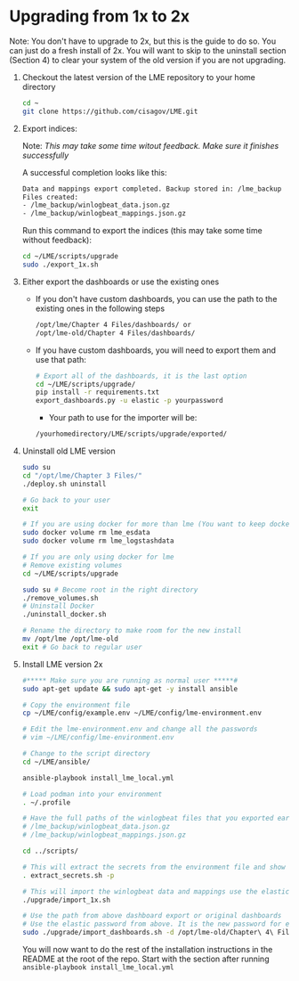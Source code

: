 # Upgrading from 1x to 2x
Note: You don't have to upgrade to 2x, but this is the guide to do so. You can just do a fresh install of 2x. You will want to skip to the uninstall section (Section 4) to clear your system of the old version if you are not upgrading.
1. Checkout the latest version of the LME repository to your home directory
    ```bash
    cd ~
    git clone https://github.com/cisagov/LME.git
    ```
1. Export indices:

    Note: *This may take some time witout feedback. Make sure it finishes successfully*

    A successful completion looks like this:
    ```bash
    Data and mappings export completed. Backup stored in: /lme_backup
    Files created:
    - /lme_backup/winlogbeat_data.json.gz
    - /lme_backup/winlogbeat_mappings.json.gz
    ```
    Run this command to export the indices (this may take some time without feedback): 
    ```bash
    cd ~/LME/scripts/upgrade
    sudo ./export_1x.sh
    ```
1. Either export the dashboards or use the existing ones
    - If you don't have custom dashboards, you can use the path to the existing ones in the following steps
        ```bash
        /opt/lme/Chapter 4 Files/dashboards/ or
        /opt/lme-old/Chapter 4 Files/dashboards/
        ```
    - If you have custom dashboards, you will need to export them and use that path:
        ```bash
        # Export all of the dashboards, it is the last option
        cd ~/LME/scripts/upgrade/
        pip install -r requirements.txt
        export_dashboards.py -u elastic -p yourpassword
        ```
        - Your path to use for the importer will be:
        ```bash
        /yourhomedirectory/LME/scripts/upgrade/exported/
        ```
1. Uninstall old LME version 
    ```bash
    sudo su
    cd "/opt/lme/Chapter 3 Files/"
    ./deploy.sh uninstall

    # Go back to your user
    exit 

    # If you are using docker for more than lme (You want to keep docker)
    sudo docker volume rm lme_esdata
    sudo docker volume rm lme_logstashdata

    # If you are only using docker for lme 
    # Remove existing volumes
    cd ~/LME/scripts/upgrade

    sudo su # Become root in the right directory
    ./remove_volumes.sh
    # Uninstall Docker  
    ./uninstall_docker.sh

    # Rename the directory to make room for the new install
    mv /opt/lme /opt/lme-old
    exit # Go back to regular user
    ```
1. Install LME version 2x
    ```bash
    #***** Make sure you are running as normal user *****#
    sudo apt-get update && sudo apt-get -y install ansible

    # Copy the environment file 
    cp ~/LME/config/example.env ~/LME/config/lme-environment.env

    # Edit the lme-environment.env and change all the passwords
    # vim ~/LME/config/lme-environment.env 

    # Change to the script directory
    cd ~/LME/ansible/

    ansible-playbook install_lme_local.yml

    # Load podman into your environment
    . ~/.profile

    # Have the full paths of the winlogbeat files that you exported earlier ready
    # /lme_backup/winlogbeat_data.json.gz
    # /lme_backup/winlogbeat_mappings.json.gz

    cd ../scripts/

    # This will extract the secrets from the environment file and show them to you. Save these passwords.
    . extract_secrets.sh -p

    # This will import the winlogbeat data and mappings use the elastic password from above
    ./upgrade/import_1x.sh

    # Use the path from above dashboard export or original dashboards
    # Use the elastic password from above. It is the new password for elastic
    sudo ./upgrade/import_dashboards.sh -d /opt/lme-old/Chapter\ 4\ Files/dashboards/
    ```

    You will now want to do the rest of the installation instructions in the README at the root of the repo.
    Start with the section after running `ansible-playbook install_lme_local.yml`
